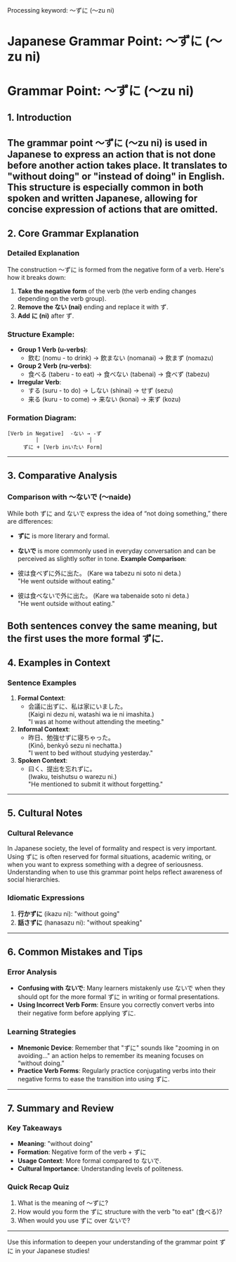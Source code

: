 Processing keyword: ～ずに (〜zu ni)
# Japanese Grammar Point: ～ずに (〜zu ni)
# Grammar Point: ～ずに (〜zu ni)
## 1. Introduction
The grammar point ～ずに (〜zu ni) is used in Japanese to express an action that is not done before another action takes place. It translates to "without doing" or "instead of doing" in English. This structure is especially common in both spoken and written Japanese, allowing for concise expression of actions that are omitted.
---
## 2. Core Grammar Explanation
### Detailed Explanation
The construction ～ずに is formed from the negative form of a verb. Here's how it breaks down:
1. **Take the negative form** of the verb (the verb ending changes depending on the verb group).
2. **Remove the ない (nai)** ending and replace it with ず.
3. **Add に (ni)** after ず.
### Structure Example:
- **Group 1 Verb (u-verbs)**: 
  - 飲む (nomu - to drink) → 飲まない (nomanai) → 飲まず (nomazu)
- **Group 2 Verb (ru-verbs)**: 
  - 食べる (taberu - to eat) → 食べない (tabenai) → 食べず (tabezu)
- **Irregular Verb**:
  - する (suru - to do) → しない (shinai) → せず (sezu)
  - 来る (kuru - to come) → 来ない (konai) → 来ず (kozu)
### Formation Diagram:
```
[Verb in Negative]  -ない → -ず
         |                |
     ずに + [Verb inいたい Form]
```
---
## 3. Comparative Analysis
### Comparison with 〜ないで (〜naide)
While both ずに and ないで express the idea of “not doing something,” there are differences:
- **ずに** is more literary and formal.
- **ないで** is more commonly used in everyday conversation and can be perceived as slightly softer in tone.
**Example Comparison**:
- 彼は食べずに外に出た。 (Kare wa tabezu ni soto ni deta.)  
  "He went outside without eating."
  
- 彼は食べないで外に出た。 (Kare wa tabenaide soto ni deta.)  
  "He went outside without eating."
  
Both sentences convey the same meaning, but the first uses the more formal ずに.
---
## 4. Examples in Context
### Sentence Examples
1. **Formal Context**:
    - 会議に出ずに、私は家にいました。  
      (Kaigi ni dezu ni, watashi wa ie ni imashita.)  
      "I was at home without attending the meeting."
2. **Informal Context**:
    - 昨日、勉強せずに寝ちゃった。  
      (Kinō, benkyō sezu ni nechatta.)  
      "I went to bed without studying yesterday."
3. **Spoken Context**:
    - 曰く、提出を忘れずに。  
      (Iwaku, teishutsu o warezu ni.)  
      "He mentioned to submit it without forgetting."
---
## 5. Cultural Notes
### Cultural Relevance
In Japanese society, the level of formality and respect is very important. Using ずに is often reserved for formal situations, academic writing, or when you want to express something with a degree of seriousness. Understanding when to use this grammar point helps reflect awareness of social hierarchies.
### Idiomatic Expressions
1. **行かずに** (ikazu ni): "without going"
2. **話さずに** (hanasazu ni): "without speaking"
---
## 6. Common Mistakes and Tips
### Error Analysis
- **Confusing with ないで**: Many learners mistakenly use ないで when they should opt for the more formal ずに in writing or formal presentations.
- **Using Incorrect Verb Form**: Ensure you correctly convert verbs into their negative form before applying ずに.
### Learning Strategies
- **Mnemonic Device**: Remember that "ずに" sounds like "zooming in on avoiding…" an action helps to remember its meaning focuses on “without doing.”
- **Practice Verb Forms**: Regularly practice conjugating verbs into their negative forms to ease the transition into using ずに.
---
## 7. Summary and Review
### Key Takeaways
- **Meaning**: "without doing"
- **Formation**: Negative form of the verb + ずに
- **Usage Context**: More formal compared to ないで.
- **Cultural Importance**: Understanding levels of politeness.
### Quick Recap Quiz
1. What is the meaning of 〜ずに?
2. How would you form the ずに structure with the verb "to eat" (食べる)?
3. When would you use ずに over ないで? 
---
Use this information to deepen your understanding of the grammar point ずに in your Japanese studies!
